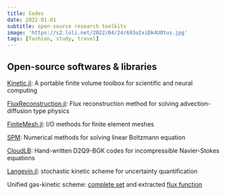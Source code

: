 ```yaml
---
title: Codes
date: 2022-01-01
subtitle: open-source research toolkits
image: 'https://s2.loli.net/2022/04/24/693oIxiDk4UOtus.jpg'
tags: [fashion, study, travel]
---
```


## Open-source softwares & libraries

[Kinetic.jl](https://github.com/vavrines/Kinetic.jl): A portable finite volume toolbox for scientific and neural computing

[FluxReconstruction.jl](https://github.com/vavrines/FluxReconstruction.jl): Flux reconstruction method for solving advection-diffusion type physics

[FiniteMesh.jl](https://github.com/vavrines/FiniteMesh.jl): I/O methods for finite element meshes

[SPM](https://github.com/vavrines/SPM): Numerical methods for solving linear Boltzmann equation

[CloudLB](https://github.com/vavrines/CloudLB): Hand-written D2Q9-BGK codes for incompressible Navier-Stokes equations

[Langevin.jl](https://github.com/vavrines/Langevin.jl): stochastic kinetic scheme for uncertainty quantification

Unified gas-kinetic scheme: [complete set](https://github.com/vavrines/UGKS) and extracted [flux function](https://github.com/vavrines/UGKSFlux)
